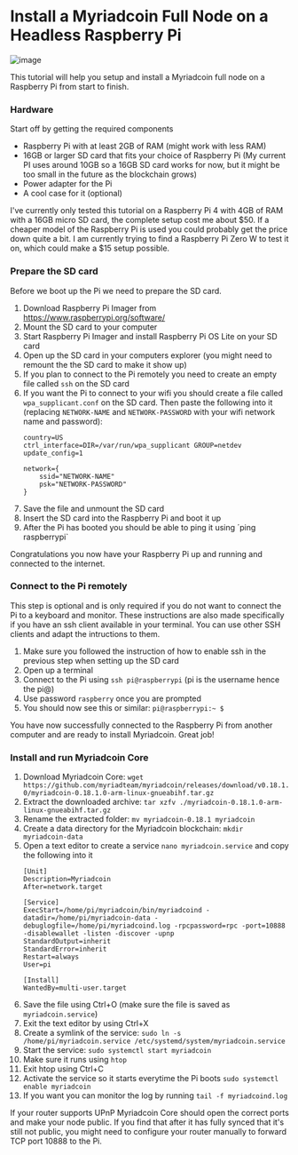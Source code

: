# Install a Myriadcoin Full Node on a Headless Raspberry Pi

![image](https://user-images.githubusercontent.com/22580571/119530875-b6ca2a80-bd83-11eb-8648-0b2c5251037e.png)

This tutorial will help you setup and install a Myriadcoin full node on a Raspberry Pi from start to finish.

### Hardware

Start off by getting the required components

*  Raspberry Pi with at least 2GB of RAM (might work with less RAM)
*  16GB or larger SD card that fits your choice of Raspberry Pi (My current PI uses around 10GB so a 16GB SD card works for now, but it might be too small in the future as the blockchain grows)
*  Power adapter for the Pi
*  A cool case for it (optional)

I've currently only tested this tutorial on a Raspberry Pi 4 with 4GB of RAM with a 16GB micro SD card, the complete setup cost me about $50. If a cheaper model of the Raspberry Pi is used you could probably get the price down quite a bit. I am currently trying to find a Raspberry Pi Zero W to test it on, which could make a $15 setup possible.

### Prepare the SD card

Before we boot up the Pi we need to prepare the SD card.

1. Download Raspberry Pi Imager from https://www.raspberrypi.org/software/
2. Mount the SD card to your computer
3. Start Raspberry Pi Imager and install Raspberry Pi OS Lite on your SD card
4. Open up the SD card in your computers explorer (you might need to remount the the SD card to make it show up)
5. If you plan to connect to the Pi remotely you need to create an empty file called `ssh` on the SD card
6. If you want the Pi to connect to your wifi you should create a file called `wpa_supplicant.conf` on the SD card. Then paste the following into it (replacing `NETWORK-NAME` and `NETWORK-PASSWORD` with your wifi network name and password):
   ```
   country=US
   ctrl_interface=DIR=/var/run/wpa_supplicant GROUP=netdev
   update_config=1
   
   network={
       ssid="NETWORK-NAME"
       psk="NETWORK-PASSWORD"
   }
   ```
7. Save the file and unmount the SD card
8. Insert the SD card into the Raspberry Pi and boot it up
9. After the Pi has booted you should be able to ping it using ´ping raspberrypi`

Congratulations you now have your Raspberry Pi up and running and connected to the internet.

### Connect to the Pi remotely

This step is optional and is only required if you do not want to connect the Pi to a keyboard and monitor. These instructions are also made specifically if you have an ssh client available in your terminal. You can use other SSH clients and adapt the intructions to them. 

1. Make sure you followed the instruction of how to enable ssh in the previous step when setting up the SD card
2. Open up a terminal
3. Connect to the Pi using `ssh pi@raspberrypi` (pi is the username hence the pi@)
4. Use password `raspberry` once you are prompted 
5. You should now see this or similar: `pi@raspberrypi:~ $`

You have now successfully connected to the Raspberry Pi from another computer and are ready to install Myriadcoin. Great job!

### Install and run Myriadcoin Core

1. Download Myriadcoin Core: `wget https://github.com/myriadteam/myriadcoin/releases/download/v0.18.1.0/myriadcoin-0.18.1.0-arm-linux-gnueabihf.tar.gz`
2. Extract the downloaded archive: `tar xzfv ./myriadcoin-0.18.1.0-arm-linux-gnueabihf.tar.gz`
3. Rename the extracted folder: `mv myriadcoin-0.18.1 myriadcoin`
4. Create a data directory for the Myriadcoin blockchain: `mkdir myriadcoin-data`
5. Open a text editor to create a service `nano myriadcoin.service` and copy the following into it
   ```
   [Unit]
   Description=Myriadcoin
   After=network.target
   
   [Service]
   ExecStart=/home/pi/myriadcoin/bin/myriadcoind -datadir=/home/pi/myriadcoin-data -debuglogfile=/home/pi/myriadcoind.log -rpcpassword=rpc -port=10888 -disablewallet -listen -discover -upnp
   StandardOutput=inherit
   StandardError=inherit
   Restart=always
   User=pi
   
   [Install]
   WantedBy=multi-user.target
   ```
6. Save the file using Ctrl+O (make sure the file is saved as `myriadcoin.service`)
7. Exit the text editor by using Ctrl+X
8. Create a symlink of the service: `sudo ln -s /home/pi/myriadcoin.service /etc/systemd/system/myriadcoin.service`
9. Start the service: `sudo systemctl start myriadcoin`
10. Make sure it runs using `htop`
11. Exit htop using Ctrl+C
12. Activate the service so it starts everytime the Pi boots `sudo systemctl enable myriadcoin`
13. If you want you can monitor the log by running `tail -f myriadcoind.log`

If your router supports UPnP Myriadcoin Core should open the correct ports and make your node public. If you find that after it has fully synced that it's still not public, you might need to configure your router manually to forward TCP port 10888 to the Pi.
